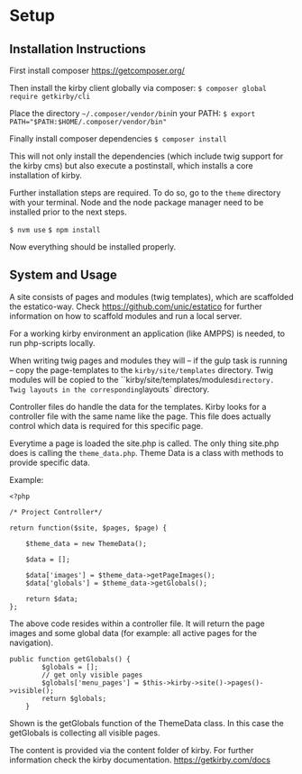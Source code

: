 # Setup

## Installation Instructions

First install composer
https://getcomposer.org/

Then install the kirby client globally via composer:
```$ composer global require getkirby/cli```


Place the directory `~/.composer/vendor/bin`in your PATH:
```$ export PATH="$PATH:$HOME/.composer/vendor/bin"```


Finally install composer dependencies
```$ composer install```

This will not only install the dependencies (which include twig support for the kirby cms) but also execute a postinstall, which installs a core installation of kirby.


Further installation steps are required. To do so, go to the `theme` directory with your terminal. Node and the node package manager need to be installed prior to the next steps.

```$ nvm use```
```$ npm install```

Now everything should be installed properly.





## System and Usage

A site consists of pages and modules (twig templates), which are scaffolded the estatico-way.
Check https://github.com/unic/estatico for further information on how to scaffold modules and run a local server.

For a working kirby environment an application (like AMPPS) is needed, to run php-scripts locally.

When writing twig pages and modules they will – if the gulp task is running – copy the page-templates to the `kirby/site/templates` directory. Twig modules will be copied to the ``kirby/site/templates/modules` directory. Twig layouts in the corresponding `layouts` directory.

Controller files do handle the data for the templates. Kirby looks for a controller file with the same name like the page. This file does actually control which data is required for this specific page.

Everytime a page is loaded the site.php is called. The only thing site.php does is calling the `theme_data.php`. Theme Data is a class with methods to provide specific data.

Example:
```
<?php

/* Project Controller*/

return function($site, $pages, $page) {

    $theme_data = new ThemeData();

    $data = [];

    $data['images'] = $theme_data->getPageImages();
    $data['globals'] = $theme_data->getGlobals();

    return $data;
};
```

The above code resides within a controller file. It will return the page images and some global data (for example: all active pages for the navigation).

```
public function getGlobals() {
		$globals = [];
		// get only visible pages
		$globals['menu_pages'] = $this->kirby->site()->pages()->visible();
		return $globals;
	}
```

Shown is the getGlobals function of the ThemeData class. In this case the getGlobals is collecting all visible pages.


The content is provided via the content folder of kirby. For further information check the kirby documentation.
https://getkirby.com/docs

